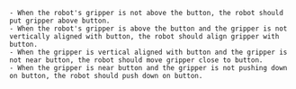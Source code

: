 
    - When the robot's gripper is not above the button, the robot should put gripper above button.
    - When the robot's gripper is above the button and the gripper is not vertically aligned with button, the robot should align gripper with button.
    - When the gripper is vertical aligned with button and the gripper is not near button, the robot should move gripper close to button.
    - When the gripper is near button and the gripper is not pushing down on button, the robot should push down on button.
